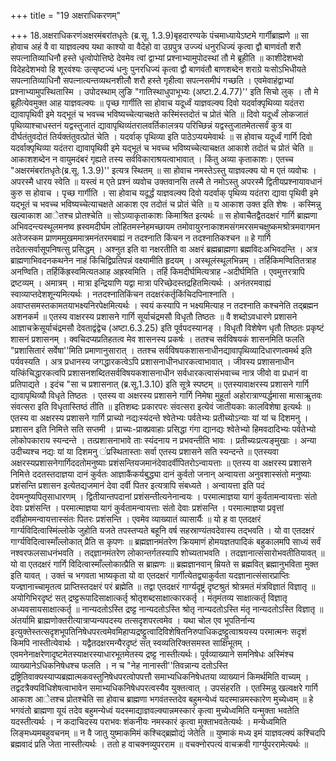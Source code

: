 +++
title = "19 अक्षराधिकरणम्"

+++
18.अक्षराधिकरणंअक्षरमंबरांतधृतेः (ब्र.सू. 1.3.9)बृहदारण्यके पंचमाध्यायेऽष्टमे गार्गीब्राह्मणे ॥ सा होवाच अहं वै वा याज्ञवल्क्य यथा काश्यो वा वैदेहो वा उग्रपुत्र उज्ज्यं धनुरधिज्यं कृत्वा द्वौ बाणवंतौ शरौ सपत्नातिव्याधिनौ हस्ते धृत्वोपोत्तिष्ठे देवमेव त्वां द्वाभ्यां प्रश्नाभ्यामुपोदस्थां तौ मे ब्रूहीति ॥ काशीदेशभवो विदेहदेशभवो हि शूरवंश्यः उत्सृष्टज्यं धनुः पुनरधिज्यं कृत्वा द्वौ बाणवंतौ बाणशब्देन शराग्रे यःसोऽभिधीयते सपत्नातिव्याधिनौ सपत्नात्यन्तव्यथनशीलौ शरौ हस्ते गृहीत्वा सपत्नसमीपं गच्छति । एवमेवाहंद्वाभ्यां प्रश्नाभ्यामुपस्थितास्मि । उपोदस्थाम् लुङि "गातिस्थाधुपाभूभ्यः (अष्टा.2.4.77)'' इति सिचो लुक् । तौ मे ब्रूहीत्येवमुक्त आह याज्ञवल्क्यः ॥ पृच्छ गार्गीति सा होवाच यदूर्ध्वं याज्ञवल्क्य दिवो यदर्वाक्पृथिव्या यदंतरा द्यावापृथिवी इमे यद्भूतं च भवच्च भविष्यच्चेत्याचक्षते कस्मिंस्तदोतं च प्रोतं चेति ॥ दिवो यदूर्ध्वं लोकजातं पृथिव्याश्चाधस्तनं यद्वस्तुजातं द्यावापृथिव्यंतरालवर्तिकालत्रय परिच्छिन्नं यद्वस्तुजातमेतत्सर्वं कुत्र वा दीर्घतंतुवदोतं तिर्यक्तंतुवत्प्रोतं चेति । यदर्वाक् पृथिव्या इति पाठेऽप्ययमेवार्थः ॥ स होवाच यदूर्ध्वं गार्गि दिवो यदर्वाक्पृथिव्या यदंतरा द्यावापृथिवी इमे यद्भूतं च भवच्च भविष्यच्चेत्याचक्षत आकाशे तदोतं च प्रोतं चेति ॥ आकाशशब्देन न वायुमदंबरं गृह्यते तस्य सर्वविकाराश्रयत्वाभावात् । किंतु अव्या कृताकाशः। एतच्च "अक्षरमंबरांतधृतेः(ब्र.सू. 1.3.9)'' इत्यत्र स्थितम् ॥ सा होवाच नमस्तेऽस्तु याज्ञवल्क्य यो म एतं व्यवोचः । अपरस्मै धारय स्वेति ॥ यस्त्वं म एते प्रश्नं व्यवोच उक्तवानसि तस्मै ते नमोऽस्तु अपरस्मै द्वितीयप्रश्नायावधानं कुरु स होवाच । पृच्छ गार्गीति । सा होवाच यदूर्द्धं याज्ञवल्क्य दिवो यदर्वाक् पृथिव्य यदंतरा द्यावा पृथिवी इमे यद्भूतं च भवच्च भविष्यच्चेत्याचक्षते आकाश एव तदोतं च प्रोतं चेति ॥ य आकाश उक्त इति शेषः । कस्मिन्नु खल्वाकाश आेतश्च प्रोतश्चेति ॥ सोऽव्याकृताकाशः किमाश्रित इत्यर्थः ॥ स होवाचैतद्वैतदक्षरं गार्गि ब्राह्मणा अभिवदन्त्यस्थूलमनष्व ह्रस्वमदीर्घम लोहितमस्नेहमच्छायम तमोवायुरनाकाशमसंगमरसमचक्षुष्कमश्रोत्रमवागमन अतेजस्कम प्राणममुखममात्रमनंतरमबाह्यं न तदश्नाति किंचन न तदश्नातिकश्चन ॥ हे गार्गि तदेतत्सर्वासूपनिषत्सु प्रसिद्धम् । अश्नुत इति वा नक्षरतीति वा अक्षरं ब्रह्मब्राह्मणा ब्रह्मविदःअभिवदन्ति । अत्र ब्राह्मणाभिवदनकथनेन नाहं किंचिद्विप्रतिपन्नं वक्ष्यामीति हृदयम् । अस्थूलंस्थूलभिन्नम् । तर्हिकिमण्वितितत्राह अनण्विति। तर्हिकिंह्रस्वमित्यतआह अह्रस्वमिति । तर्हि किमदीर्घमित्यत्राह -अदीर्घमिति । एवमुत्तरत्रापि द्रष्टव्यम् । अमात्रम् । मात्रा इन्द्रियाणि यद्वा मात्रा परिच्छेदस्तद्रहितमित्यर्थः । अनंतरमवाह्यं स्वाव्याप्तदेशशून्यमित्यर्थः । नतदश्नातिकिंचन तदक्षरंकर्तृकिंचिदपिनाश्नाति । अवाप्तसमस्तकामतयाभक्ष्यनिरपेक्षमित्यर्थः । स्वयं कस्यापि न भक्ष्यमित्याह न तदश्नाति कश्चनेति तद्ब्रह्मन अशनकर्म ॥ एतस्य वाक्षरस्य प्रशासने गार्गि सूर्याचंद्रमसौ विधृतौ तिष्ठतः ॥ वै शब्दोऽवधारणे प्रशासने आज्ञाचक्रेसूर्याचंद्रमसौ देवताद्वंद्वेच (अष्टा.6.3.25) इति पूर्वपदस्यानङ् । विधृतौ विशेषेण धृतौ तिष्ठतः प्रकृष्टं शासनं प्रशासनम् । क्वचिदप्यप्रतिहतत्व मेव शासनस्य प्रकर्षः । ततश्च सर्वविषयकं शासनमिति फलति "प्रशासितारं सर्वेषा''मिति प्रमाणानुसारात् । ततश्च सर्वविषयकशासनाधीनद्यावापृथिव्यादिधारणत्वमर्थ इति पर्यवस्यति । अत्र प्रधानस्य जगद्धारकत्वेऽपि प्रशासनाधीनधारकत्वाभावात् । जीवस्य प्रशासनाधीन यत्किंचिद्धारकत्वपि प्रशासनशब्दितसर्वविषयकशासनाधीन सर्वधारकत्वासंभवाच्च नात्र जीवो वा प्रधानं वा प्रतिपाद्यते । इदंच "सा च प्रशासनात् (ब्र.सू.1.3.10) इति सूत्रे स्पष्टम् ॥ एतस्यावाक्षरस्य प्रशासने गार्गि द्यावापृथिव्यौ विधृते तिष्ठतः । एतस्य वा अक्षरस्य प्रशासने गार्गि निमेषा मुहूर्ता अहोरात्राण्यर्द्धमासा मासाऋुतवः संवत्सरा इति विधृतास्तिष्ठं तीति ॥ इतिशब्दः प्रकारपरः संवत्सरा इत्येवं जातीयकाः कालविशेषा इत्यर्थः ॥ एतस्य वा अक्षरस्य प्रशासने गार्गि प्राच्यो नद्यःस्यंदन्ते श्वेतेभ्यः पर्वतेभ्यः प्रतीच्योऽन्याः यां यां च दिशमनु । प्रशासन इति निमित्ते सति सप्तमी । प्राच्यः-प्राक्प्रवाहाः प्रसिद्धा गंगा द्यानद्यः श्वेतेभ्यो हिमवदादिभ्यः पर्वतेभ्यो लोकोपकाराय स्यन्दन्ते । तत्प्रशासनाभावे ताः स्यंदनाय न प्रभवन्तीति भावः । प्रतीच्यःप्रत्यङ्मुखाः । अन्या उदीच्यश्च नद्यः यां या दिशमनु ंप्रस्थितास्ताः सर्वा एतस्य प्रशासने सति स्यन्दन्ते ॥ एतस्यवा अक्षरस्यप्रशासनेगार्गिददतोमनुष्याः प्रशंसन्तियजमानंदेवादर्वीपितरोऽन्वायत्ताः ॥ एतस्य वा अक्षरस्य प्रशासने निमित्ते ददतस्तदाज्ञया दानं कुर्वतः आज्ञाकैंकर्यबुद्ध्या दानं कुर्वतो जनान् अन्वायत्ता अनुवशास्संतो मनुष्याः प्रशंसन्ति प्रशासन इत्येतद्यजमानं देवा दर्वी पितर इत्यत्रापि संबध्यते । अन्वायत्ता इति पदं देवमनुष्यपितृसाधारणम् । द्वितीयान्तपदानां प्रशंसन्तीत्यनेनान्वयः । परमात्माज्ञया यागं कुर्वतामन्वायत्ताः संतो देवाः प्रशंसन्ति । परमात्माज्ञया यागं कुर्वतामन्वायत्ताः संतो देवाः प्रशंसन्ति । परमात्माज्ञया प्रवृत्तां दर्वीहोममन्वायत्तास्संतः पितरः प्रशंसन्ति । एवमेव व्याख्यातं व्यासार्यैः ॥ यो ह वा एतदक्षरं गार्ग्यविदित्वास्मिंल्लोके जुहोति यजते तपस्तप्यते बहूनि वर्ष सहस्राण्यंतवदेवास्य तद्भवति । यो वा एतदक्षरं गार्ग्यविदित्वास्माँल्लोकात् प्रैति स कृपणः ॥ ब्रह्मज्ञानमंतरेण क्रियमाणं होमयज्ञतपादिकं बहुकालमपि साध्यं सर्वं नश्वरफलसाधनंभवति । तद्ज्ञानमंतरेण लोकान्तर्गतस्यापि शोच्यताभवति । तदज्ञानात्संसारोभवतीतियावत् ॥ यो वा एतदक्षरं गार्गि विदित्वास्माँल्लोकात्प्रैति स ब्राह्मणः ॥ ब्रह्मज्ञानवान् म्रियते स ब्रह्मवित् ब्रह्मानुभविता मुक्त इति यावत् । उक्तं च भगवता भाष्यकृता यो वा एतदक्षरं गार्गीत्येतद्व्याकुर्वता यदज्ञानात्संसारप्राप्तिः यज्ज्ञानाच्चामृतत्व प्राप्तिस्तदक्षरं परं ब्रह्मेति ॥ तद्वा एतदक्षरं गार्ग्यदृष्ट्रं दृष्टश्रुतं श्रोत्रमतं मंत्रविज्ञातं विज्ञातृ ॥ अयोगिभिरदृष्टं सत् द्रष्ट्टरूपादिसाक्षात्कर्तृ श्रोतृशब्दसाक्षात्कारकर्तृ । मंतृमंतव्य साक्षात्कर्तृ विज्ञातृ अध्यवसायसाक्षात्कर्तृ ॥ नान्यदतोऽस्ति द्रष्ट्ट नान्यदतोऽस्ति श्रोतृ नान्यदतोऽस्ति मंतृ नान्यदतोऽस्ति विज्ञातृ ॥ अंतर्यामि ब्राह्मणोक्तरीत्यात्राप्यन्यपदस्य तत्सदृशपरत्वमेव । यथा चोल एव भूपतिर्नान्य इत्युक्तेस्तत्सदृशभूपतिनिषेधपरत्वमेवमिहाप्यद्रष्ट्टुत्वादिविशेषितनिरुपाधिकद्रष्ट्टुत्वाश्रयस्य परमात्मनः सदृशं किमपि नास्तीत्येवार्थः । यद्वैतदक्षरमन्यैरदृष्टं सत् स्वव्यतिरिक्तसमस्त साक्षिभूतम् । एवमनेनाक्षरेणादृष्टमेतस्याक्षरस्याधारभूतमेतस्य द्रष्ट्ट नास्तीत्यर्थः। पूर्वव्याख्याने समनिषेधः अस्मिंश्च व्याख्यानेऽधिकनिषेधश्च फलति । न च "नेह नानास्ती''तिवन्नान्य दतोऽस्ति द्रष्ट्रितिवाक्यस्याप्यब्रह्मात्मकवस्तुनिषेधपरत्वोपपत्तौ समाभ्यधिकनिषेधतया व्याख्यानं किमर्थमिति वाच्यम् । तद्वदत्रैक्यविधिशेषत्वाभावेन समाभ्यधिकनिषेधपरत्वस्यैव युक्तत्वात् । उपसंहरति । एतस्मिन्नु खल्वक्षरे गार्गि आकाश आेतश्च प्रोतश्चेति सा होवाच ब्राह्मणा भगवंतस्तदेव बहुमन्येध्वं यदस्मान्नमस्कारेण मुच्येध्वम् ॥ हे भगवंतो ब्राह्मणा यूयं तदेव बहुमन्येध्वं यदस्माद्याज्ञवल्क्यान्नमस्कारं कृत्वा मुच्येध्वमिति यन्मुक्ता भवतेति यदस्तीत्यर्थः । न कदाचिदस्य पराभवः शंकनीयः नमस्कारं कृत्वा मुक्ताभवतेत्यर्थः । मन्येध्वमिति लिङ्मध्यमबहुवचनम् ॥ न वै जातु युष्माकमिमं कश्चिद्ब्रह्मोद्यं जेतेति ॥ युष्माकं मध्य इमं याज्ञवल्क्यं कश्चिदपि ब्रह्मवादं प्रति जेता नास्तीत्यर्थः । ततो ह वाचक्नव्युपरराम ॥ वचक्नोरपत्यं वाचक्रवी गार्ग्युपररामेत्यर्थः ॥
